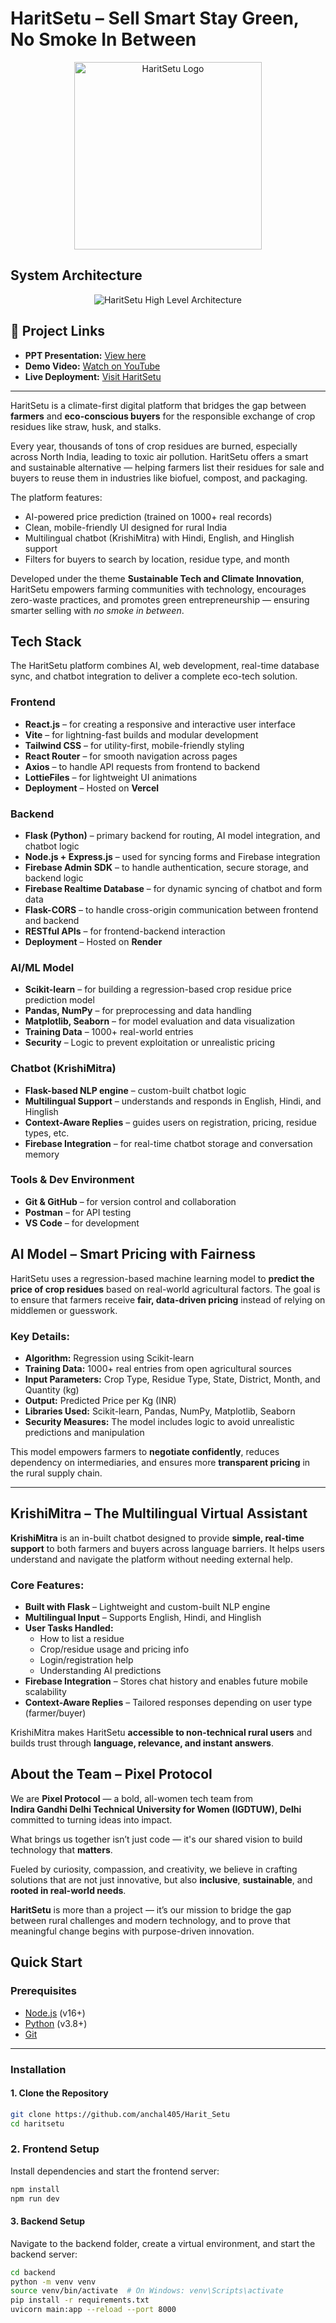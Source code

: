 # HaritSetu – Sell Smart Stay Green, No Smoke In Between
<p align="center">
  <img src="assets/HaritSetu_Logo.png" alt="HaritSetu Logo" width="300"/>
</p>

##  System Architecture

<p align="center">
  <img src="assets/HaritSetu_High_Level_Architecture.png" alt="HaritSetu High Level Architecture"/>
</p>


## 🔗 Project Links

- **PPT Presentation:** [View here](https://drive.google.com/file/d/1kloSJ3Sw0vFUR-o_S2kvk3U5yd1OnPBi/view?usp=sharing)  
- **Demo Video:** [Watch on YouTube](https://youtu.be/MRuSDbewoB4)  
- **Live Deployment:** [Visit HaritSetu](https://code-for-bharat-git-main-shanti-kumari-gautams-projects.vercel.app/)

---
HaritSetu is a climate-first digital platform that bridges the gap between **farmers** and **eco-conscious buyers** for the responsible exchange of crop residues like straw, husk, and stalks.

Every year, thousands of tons of crop residues are burned, especially across North India, leading to toxic air pollution. HaritSetu offers a smart and sustainable alternative — helping farmers list their residues for sale and buyers to reuse them in industries like biofuel, compost, and packaging.

The platform features:
- AI-powered price prediction (trained on 1000+ real records)
- Clean, mobile-friendly UI designed for rural India
- Multilingual chatbot (KrishiMitra) with Hindi, English, and Hinglish support
- Filters for buyers to search by location, residue type, and month

Developed under the theme **Sustainable Tech and Climate Innovation**, HaritSetu empowers farming communities with technology, encourages zero-waste practices, and promotes green entrepreneurship — ensuring smarter selling with *no smoke in between*.

## Tech Stack

The HaritSetu platform combines AI, web development, real-time database sync, and chatbot integration to deliver a complete eco-tech solution.

### Frontend

- **React.js** – for creating a responsive and interactive user interface  
- **Vite** – for lightning-fast builds and modular development  
- **Tailwind CSS** – for utility-first, mobile-friendly styling  
- **React Router** – for smooth navigation across pages  
- **Axios** – to handle API requests from frontend to backend  
- **LottieFiles** – for lightweight UI animations  
- **Deployment** – Hosted on **Vercel**

### Backend

- **Flask (Python)** – primary backend for routing, AI model integration, and chatbot logic  
- **Node.js + Express.js** – used for syncing forms and Firebase integration  
- **Firebase Admin SDK** – to handle authentication, secure storage, and backend logic  
- **Firebase Realtime Database** – for dynamic syncing of chatbot and form data  
- **Flask-CORS** – to handle cross-origin communication between frontend and backend  
- **RESTful APIs** – for frontend-backend interaction  
- **Deployment** – Hosted on **Render**

### AI/ML Model

- **Scikit-learn** – for building a regression-based crop residue price prediction model  
- **Pandas, NumPy** – for preprocessing and data handling  
- **Matplotlib, Seaborn** – for model evaluation and data visualization  
- **Training Data** – 1000+ real-world entries  
- **Security** – Logic to prevent exploitation or unrealistic pricing

### Chatbot (KrishiMitra)

- **Flask-based NLP engine** – custom-built chatbot logic  
- **Multilingual Support** – understands and responds in English, Hindi, and Hinglish  
- **Context-Aware Replies** – guides users on registration, pricing, residue types, etc.  
- **Firebase Integration** – for real-time chatbot storage and conversation memory

### Tools & Dev Environment

- **Git & GitHub** – for version control and collaboration  
- **Postman** – for API testing  
- **VS Code** – for development  

## AI Model – Smart Pricing with Fairness

HaritSetu uses a regression-based machine learning model to **predict the price of crop residues** based on real-world agricultural factors. The goal is to ensure that farmers receive **fair, data-driven pricing** instead of relying on middlemen or guesswork.

### Key Details:
- **Algorithm:** Regression using Scikit-learn
- **Training Data:** 1000+ real entries from open agricultural sources
- **Input Parameters:** Crop Type, Residue Type, State, District, Month, and Quantity (kg)
- **Output:** Predicted Price per Kg (INR)
- **Libraries Used:** Scikit-learn, Pandas, NumPy, Matplotlib, Seaborn
- **Security Measures:** The model includes logic to avoid unrealistic predictions and manipulation

This model empowers farmers to **negotiate confidently**, reduces dependency on intermediaries, and ensures more **transparent pricing** in the rural supply chain.

---

## KrishiMitra – The Multilingual Virtual Assistant

**KrishiMitra** is an in-built chatbot designed to provide **simple, real-time support** to both farmers and buyers across language barriers. It helps users understand and navigate the platform without needing external help.

### Core Features:
- **Built with Flask** – Lightweight and custom-built NLP engine
- **Multilingual Input** – Supports English, Hindi, and Hinglish
- **User Tasks Handled:**
  - How to list a residue
  - Crop/residue usage and pricing info
  - Login/registration help
  - Understanding AI predictions
- **Firebase Integration** – Stores chat history and enables future mobile scalability
- **Context-Aware Replies** – Tailored responses depending on user type (farmer/buyer)

KrishiMitra makes HaritSetu **accessible to non-technical rural users** and builds trust through **language, relevance, and instant answers**.


## About the Team – Pixel Protocol

We are **Pixel Protocol** — a bold, all-women tech team from  
**Indira Gandhi Delhi Technical University for Women (IGDTUW), Delhi**  
committed to turning ideas into impact.

What brings us together isn’t just code — it's our shared vision to build technology that **matters**.

Fueled by curiosity, compassion, and creativity, we believe in crafting solutions that are not just innovative, but also **inclusive**, **sustainable**, and **rooted in real-world needs**.

**HaritSetu** is more than a project — it’s our mission to bridge the gap between rural challenges and modern technology, and to prove that meaningful change begins with purpose-driven innovation.

##  Quick Start

###  Prerequisites

- [Node.js](https://nodejs.org/) (v16+)
- [Python](https://www.python.org/) (v3.8+)
- [Git](https://git-scm.com/)

---

###  Installation

#### 1. Clone the Repository

```bash
git clone https://github.com/anchal405/Harit_Setu
cd haritsetu
```
### 2. Frontend Setup

Install dependencies and start the frontend server:

```bash
npm install
npm run dev
```
#### 3. Backend Setup

Navigate to the backend folder, create a virtual environment, and start the backend server:

```bash
cd backend
python -m venv venv
source venv/bin/activate  # On Windows: venv\Scripts\activate
pip install -r requirements.txt
uvicorn main:app --reload --port 8000


